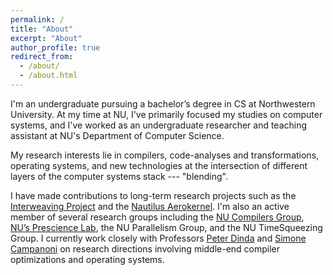 ```yaml
---
permalink: /
title: "About"
excerpt: "About"
author_profile: true
redirect_from: 
  - /about/
  - /about.html
---
```


I'm an undergraduate pursuing a bachelor’s degree in CS at 
Northwestern University. At my time at NU, I've primarily focused my 
studies on computer systems, and I've worked as an undergraduate
researcher and teaching assistant at NU's Department of Computer Science. 

My research interests lie in compilers, code-analyses and
transformations, operating systems, and new technologies at the 
intersection of different layers of the computer systems stack 
--- "blending".  

I have made contributions to long-term research projects such as 
the [Interweaving Project](http://interweaving.org/) and the 
[Nautilus Aerokernel](https://hale-legacy.com/nautilus/). I'm 
also an active member of several research groups including the [NU 
Compilers Group](https://users.cs.northwestern.edu/~simonec/Team.html#Collaboration),
[NU’s Prescience Lab](http://www.presciencelab.org/), the NU Parallelism 
Group, and the NU TimeSqueezing Group. I currently work closely
with Professors [Peter Dinda](http://pdinda.org/) and 
[Simone Campanoni](https://users.cs.northwestern.edu/~simonec/) on
research directions involving middle-end compiler optimizations
and operating systems. 
